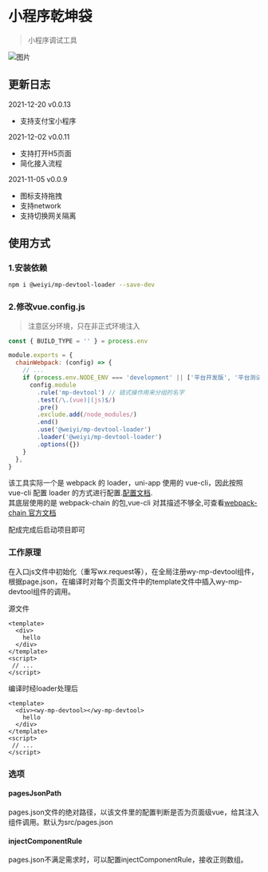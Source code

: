 # 小程序乾坤袋

> 小程序调试工具


![图片](https://qnm.hunliji.com/FgbQbE_gbcuK_wps-JfyE5KwMhIB)



## 更新日志

2021-12-20 v0.0.13
- 支持支付宝小程序

2021-12-02 v0.0.11
- 支持打开H5页面
- 简化接入流程

2021-11-05 v0.0.9 
- 图标支持拖拽 
- 支持network
- 支持切换网关隔离


## 使用方式

### 1.安装依赖

```bash
npm i @weiyi/mp-devtool-loader --save-dev
```

### 2.修改vue.config.js
> 注意区分环境，只在非正式环境注入


```javascript
const { BUILD_TYPE = '' } = process.env

module.exports = {
  chainWebpack: (config) => {
    // ...
    if (process.env.NODE_ENV === 'development' || ['平台开发版', '平台测试版'].includes(BUILD_TYPE)) { // 注意区分环境，根据项目实际情况配置
      config.module
        .rule('mp-devtool') // 链式操作用来分组的名字
        .test(/\.(vue)|(js)$/)
        .pre()
        .exclude.add(/node_modules/)
        .end()
        .use('@weiyi/mp-devtool-loader')
        .loader('@weiyi/mp-devtool-loader')
        .options({})
    }
  },
}
```

该工具实际一个是 webpack 的 loader，uni-app 使用的 vue-cli，因此按照 vue-cli 配置 loader 的方式进行配置.[配置文档](https://cli.vuejs.org/zh/guide/webpack.html#%E9%93%BE%E5%BC%8F%E6%93%8D%E4%BD%9C-%E9%AB%98%E7%BA%A7).  
其底层使用的是 webpack-chain 的包,vue-cli 对其描述不够全,可查看[webpack-chain 官方文档](https://github.com/Yatoo2018/webpack-chain/tree/zh-cmn-Hans)


配成完成后启动项目即可


### 工作原理
在入口js文件中初始化（重写wx.request等），在全局注册wy-mp-devtool组件，根据page.json，在编译时对每个页面文件中的template文件中插入wy-mp-devtool组件的调用。

源文件
```vue
<template>
  <div>
    hello
  </div>
</template>
<script>
 // ...
</script>
```

编译时经loader处理后
```vue
<template>
  <div><wy-mp-devtool></wy-mp-devtool>
    hello
  </div>
</template>
<script>
 // ...
</script>
```

### 选项

#### pagesJsonPath
pages.json文件的绝对路径，以该文件里的配置判断是否为页面级vue，给其注入组件调用。默认为src/pages.json

#### injectComponentRule
pages.json不满足需求时，可以配置injectComponentRule，接收正则数组。

